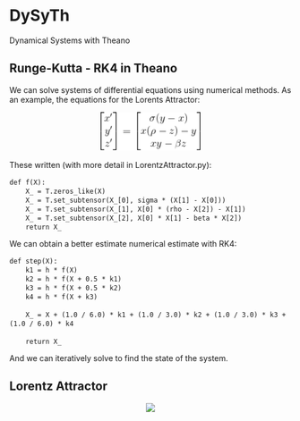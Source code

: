 # DySyTh
Dynamical Systems with Theano

## Runge-Kutta - RK4 in Theano
We can solve systems of differential equations using numerical methods. As an example, the equations for the Lorents Attractor:
<p align="center">
  <img src="https://github.com/JamesUnicomb/DySyTh/blob/master/LorentzEquations.gif" width="180" />
</p>

These written (with more detail in LorentzAttractor.py):
```
def f(X):
    X_ = T.zeros_like(X)
    X_ = T.set_subtensor(X_[0], sigma * (X[1] - X[0]))
    X_ = T.set_subtensor(X_[1], X[0] * (rho - X[2]) - X[1])
    X_ = T.set_subtensor(X_[2], X[0] * X[1] - beta * X[2])
    return X_
```

We can obtain a better estimate numerical estimate with RK4:
```
def step(X):
    k1 = h * f(X)
    k2 = h * f(X + 0.5 * k1)
    k3 = h * f(X + 0.5 * k2)
    k4 = h * f(X + k3)

    X_ = X + (1.0 / 6.0) * k1 + (1.0 / 3.0) * k2 + (1.0 / 3.0) * k3 + (1.0 / 6.0) * k4

    return X_
```

And we can iteratively solve to find the state of the system.

## Lorentz Attractor
<p align="center">
  <img src="https://github.com/JamesUnicomb/DySyTh/blob/master/LorentzAttractor.gif" width="640" />
</p>
